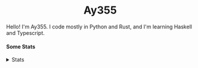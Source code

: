 <h1 align="center"><b>Ay355</b></h1>


Hello! I'm Ay355. I code mostly in Python and Rust, and I'm learning Haskell and Typescript.


#### Some Stats


<details>
<summary>Stats</summary>
<br>
 
<a href="https://github.com/Ay-355">
 <img align="center" src="https://github-readme-stats.vercel.app/api?username=Ay-355&theme=tokyonight&show_icons=true&count_private=true&hide_border=true" />
</a><a href="https://github.com/Ay-355">
  <img align="center" src="https://github-readme-stats.vercel.app/api/top-langs/?username=Ay-355&hide=toml,yaml,cmake&layout=compact&langs_count=8&theme=tokyonight&hide_border=true" />
</a>

 
&nbsp; <!-- Space character to put some space between the different stat types. -->

 
<!--START_SECTION:waka-->
![Code Time](http://img.shields.io/badge/Code%20Time-270%20hrs%2025%20mins-blue)

**🐱 My GitHub Data** 

> 🏆 0 Contributions in the Year 2023
 > 
> 📦 1.3 kB Used in GitHub's Storage 
 > 
> 🚫 Not Opted to Hire
 > 
> 📜 11 Public Repositories 
 > 
> 🔑 3 Private Repositories  
 > 
**I'm a Night 🦉** 

```text
🌞 Morning       18 commits       ██░░░░░░░░░░░░░░░░░░░░░░░   09.68 % 
🌆 Daytime       73 commits       █████████░░░░░░░░░░░░░░░░   39.25 % 
🌃 Evening       91 commits       ████████████░░░░░░░░░░░░░   48.92 % 
🌙 Night          4 commits       ░░░░░░░░░░░░░░░░░░░░░░░░░   02.15 % 

```
📅 **I'm Most Productive on Monday** 

```text
Monday          32 commits       ████░░░░░░░░░░░░░░░░░░░░░   17.20 % 
Tuesday         30 commits       ████░░░░░░░░░░░░░░░░░░░░░   16.13 % 
Wednesday       30 commits       ████░░░░░░░░░░░░░░░░░░░░░   16.13 % 
Thursday        22 commits       ███░░░░░░░░░░░░░░░░░░░░░░   11.83 % 
Friday          21 commits       ██░░░░░░░░░░░░░░░░░░░░░░░   11.29 % 
Saturday        30 commits       ████░░░░░░░░░░░░░░░░░░░░░   16.13 % 
Sunday          21 commits       ██░░░░░░░░░░░░░░░░░░░░░░░   11.29 % 

```


📊 **This Week I Spent My Time On** 

```text
💬 Programming Languages: 
No Activity Tracked This Week

🔥 Editors: 
No Activity Tracked This Week

🐱‍💻 Projects: 
No Activity Tracked This Week

💻 Operating System: 
No Activity Tracked This Week

```

**I Mostly Code in Python** 

```text
Python                   8 repos             ██████████████████░░░░░░░   72.73 % 
HTML                     1 repo              ██░░░░░░░░░░░░░░░░░░░░░░░   09.09 % 
C++                      1 repo              ██░░░░░░░░░░░░░░░░░░░░░░░   09.09 % 
Rust                     1 repo              ██░░░░░░░░░░░░░░░░░░░░░░░   09.09 % 

```



 Last Updated on 08/02/2023 12:58:05 UTC
<!--END_SECTION:waka-->
</details>
